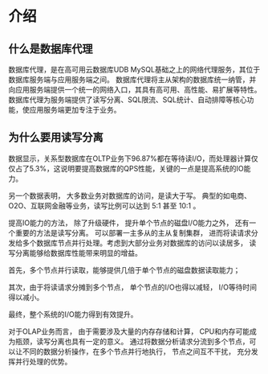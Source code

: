 # 介绍


## 什么是数据库代理
数据库代理，是在高可用云数据库UDB MySQL基础之上的网络代理服务，其位于数据库服务端与应用服务端之间。
数据库代理将主从架构的数据库统一纳管，并向应用服务端提供一个统一的网络入口，其具有高可用、高性能、易扩展等特性。
数据库代理为服务端提供了读写分离、SQL限流、SQL统计、自动排障等核心功能，使应用服务端更加专注于业务。

## 为什么要用读写分离
数据显示，关系型数据库在OLTP业务下96.87%都在等待读I/O，而处理器计算仅仅占了5.3%，这说明要提高数据库的QPS性能，关键的一点是提高系统的IO能力。

另一个数据表明， 大多数业务对数据库的访问，是读大于写。 典型的如电商、O2O、互联网金融等业务，读写比例可以达到 5:1 甚至 10:1 。

提高IO能力的方法， 除了升级硬件， 提升单个节点的磁盘I/O能力之外， 还有一个重要的方法是读写分离。 可以部署一主多从的主从复制集群，
进而将读请求分发给多个数据库节点并行处理。考虑到大部分业务对数据库的访问以读居多， 读写分离能够给数据库性能带来明显的增益。

首先，多个节点并行读取，能够提供几倍于单个节点的磁盘数据读取能力；

其次，由于将读请求分摊到多个节点， 单个节点的I/O也得以减轻， I/O等待时间得以减小。

最终，整个系统的I/O能力得到有效提升。

对于OLAP业务而言， 由于需要涉及大量的内存存储和计算， CPU和内存可能成为瓶颈，读写分离也具有一定的意义。
通过将数据分析请求分流到多个节点，可以让不同的数据分析操作，在多个节点并行地执行，
节点之间互不干扰， 充分发挥并行处理的优势。
